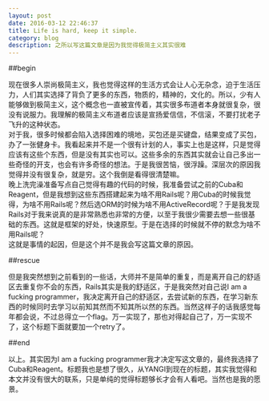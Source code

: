 ```yaml
---
layout: post
date: 2016-03-12 22:46:37
title: Life is hard, keep it simple.
category: blog
description: 之所以写这篇文章是因为我觉得极简主义其实很难
---
```

##begin

现在很多人崇尚极简主义，我也觉得这样的生活方式会让人心无杂念，迫于生活压力，人们其实选择了背负了更多的东西，物质的，精神的，文化的。所以，少有人能够做到极简主义，这个概念也一直被宣传着，其实很多布道者本身就很复杂，很没有说服力。我理解的极简主义布道者应该是宣扬爱信信，不信滚，不要打扰老子飞升的这种状态。    
对于我，很多时候都会陷入选择困难的境地，买包还是买键盘，结果变成了买包，办了一张健身卡。我看起来并不是一个很有计划的人，事实上也是这样，只是觉得应该有这些个东西，但是没有其实也可以。这些多余的东西其实就会让自己多出一些奇怪的开支，也会有许多奇怪的想法。于是我很苦恼，很浮躁。深层次的原因我觉得并没有很复杂，就是穷。这个我倒是看得很清楚嘛。    
晚上洗完澡准备写点自己觉得有趣的代码的时候，我准备尝试之前的Cuba和Reagent，但是我想到这些东西搭建起来为啥不用Rails呢？用Cuba的时候我觉得，为啥不用Rails呢？然后选ORM的时候为啥不用ActiveRecord呢？于是我发现Rails对于我来说真的是非常熟悉也非常的方便，以至于我很少需要去想一些很基础的东西。这就是框架的好处，快速原型。于是在选择的时候就不停的默念为啥不用Rails呢？    
这就是事情的起因，但是这个并不是我会写这篇文章的原因。    

##rescue

但是我突然想到之前看到的一些话，大师并不是简单的重复，而是离开自己的舒适区去重复你不会的东西，Rails其实是我的舒适区，于是我突然对自己说I am a fucking programmer，我决定离开自己的舒适区，去尝试新的东西，在学习新东西的时候同时去学习以前知其然而不知其所以然的东西。当然这样子的话我感觉每年都会说，不过总得立一个flag。万一实现了，那也对得起自己了，万一实现不了，这个标题下面就要加一个retry了。

##end

以上。其实因为I am a fucking programmer我才决定写这文章的，最终我选择了Cuba和Reagent。标题我也是想了很久，从YANGI到现在的标题，其实我觉得和本文并没有很大的联系，只是单纯的觉得标题够长才会有人看吧。当然也是我的愿景。